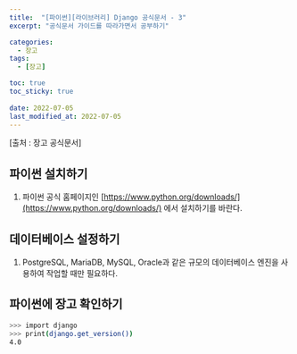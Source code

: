 ```yaml
---
title:  "[파이썬][라이브러리] Django 공식문서 - 3"
excerpt: "공식문서 가이드를 따라가면서 공부하기"

categories:
  - 장고
tags:
  - [장고]

toc: true
toc_sticky: true
 
date: 2022-07-05
last_modified_at: 2022-07-05
---
```

[출처 : 장고 공식문서]

## 파이썬 설치하기

1. 파이썬 공식 홈페이지인 [https://www.python.org/downloads/](https://www.python.org/downloads/) 에서 설치하기를 바란다.

## 데이터베이스 설정하기

1. PostgreSQL, MariaDB, MySQL, Oracle과 같은 규모의 데이터베이스 엔진을 사용하여 작업할 때만 필요하다.

## 파이썬에 장고 확인하기

```bash
>>> import django
>>> print(django.get_version())
4.0
```